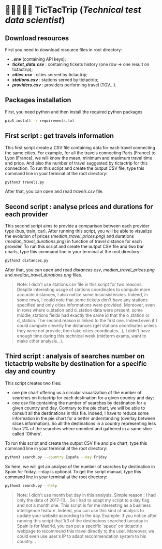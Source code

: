 # 🚄🚙🚶🏼‍♀️ TicTacTrip (_Technical test data scientist_)

## Download resources
First you need to download resource files in root directory:
- ***.env*** (containing API keys);
- ***ticket_data.csv*** : containing tickets history (one row => one result on tictactrip);
- ***cities.csv*** : cities served by tictactrip;
- ***stations.csv*** : stations served by tictactrip;
- ***providers.csv*** : providers performing travel (TGV...).

## Packages installation
First, you need python and then install the required python packages
```sh
pip3 install -r requirements.txt
```

## First script : get travels information
This first script create a CSV file containing data for each travel connecting the same cities.
For example, for all the travels connecting Paris (France) to Lyon (France), we will know the mean, minimum and maximum travel time and price. And also the number of travel suggested by tictactrip for this connection.
To run this script and create the output CSV file, type this command line in your terminal at the root directory:
```sh
python3 travels.py
```
After that, you can open and read *travels.csv* file.

## Second script : analyse prices and durations for each provider
This second script aims to provide a comparison between each provider type (bus, train, car).
After running this script, you will be able to visualize the evolution of prices (*median_travel_prices.png*) and durations (*median_travel_durations.png*) in function of travel distance for each provider.
To run this script and create the output CSV file and two bar charts, type this command line in your terminal at the root directory:
```sh
python3 distances.py
```
After that, you can open and read *distances.csv*, *median_travel_prices.png* and *median_travel_durations.png* files.
> Note: I didn't use stations.csv file in this script for two reasons.
> Despite interesting usage of stations coordinates to compute more accurate distances, I also notice some inconsistencies. Indeed, in some rows, I could note that some tickets don't have any stations specified and only cities informations were provided. Moreover, even in rows where o_station and d_station data were present, some middle_stations fields had exactly the same id that the o_station or d_station.
> The second reason is linked to the first one. Indeed even if I could compute cleverly the distances (get stations coordinates unless they were not provide, then take cities coordinates...), I didn't have enough time during this technical week (midterm exams, want to make other analysis...).

## Third script : analysis of searches number on tictactrip website by destination for a specific day and country
This script creates two files:
- one pie chart offering us a circular visualization of the number of searches on tictactrip for each destination for a given country and day;
- one csv file containing the number of searches by destination for a given country and day. Contrary to the pie chart, we will be able to consult all the destinations in this file. Indeed, I have to reduce some information in the pie chart for a better understanding (overlay between slices information). So all the destinations in a country representing less than 2% of the searches where ommited and gathered in a same slice called 'Others'.

To run this script and create the output CSV file and pie chart, type this command line in your terminal at the root directory:
```sh
python3 search.py --country España --day Friday
```
So here, we will get an analyse of the number of searches by destination in Spain for friday.
--day is optional. To get the script manual, type this command line in your terminal at the root directory:
```sh
python3 search.py --help
```
> Note: I didn't use month but day in this analysis. Simple reason : I had only the data of 2017-10... So I had to adapt my script to a day flag and not a month one.
> This script is for me interesting as a business intelligence feature. Indeed, you can use this kind of analysis to update your website according to the day. Example: if you notice after running this script that 1/3 of the destinatons searched tuesday in Spain is for Madrid, you can put a specific 'space' on tictactrip webpage to recommend this travel directly to the user. Moreover, we could even use user's IP to adapt recommendation system to his country...
